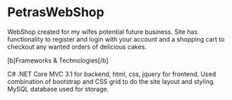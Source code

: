 # PetrasWebShop

WebShop created for my wifes potential future business. Site has functionality to register and login with your account and a shopping cart
to checkout any wanted orders of delicious cakes.

[b]Frameworks & Technologies[/b]

C# .NET Core MVC 3.1 for backend, html, css, jquery for frontend. Used combination of bootstrap and CSS grid to do the site layout and styling.
MySQL database used for storage.
